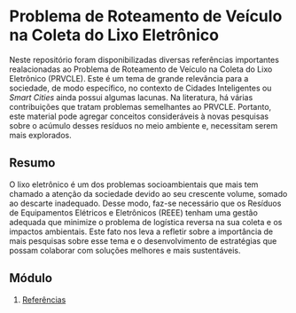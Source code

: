 # Problema de Roteamento de Veículo na Coleta do Lixo Eletrônico

Neste repositório foram disponibilizadas diversas referências importantes realacionadas ao Problema de Roteamento de Veículo na Coleta do Lixo Eletrônico (PRVCLE). Este é um tema de grande relevância para a sociedade, de modo específico, no contexto de Cidades Inteligentes ou _Smart Cities_ ainda possui algumas lacunas. Na literatura, há várias contribuições que tratam problemas semelhantes ao PRVCLE. Portanto, este material pode agregar conceitos consideráveis à novas pesquisas sobre o acúmulo desses resíduos no meio ambiente e, necessitam serem mais explorados.


## Resumo

O lixo eletrônico é um dos problemas socioambientais que mais tem chamado a atenção da sociedade devido ao seu crescente volume, somado ao descarte inadequado. Desse modo, faz-se necessário que os Resíduos de Equipamentos Elétricos e Eletrônicos (REEE) tenham uma gestão adequada que minimize o problema de logística reversa na sua coleta e os impactos ambientais. Este fato nos leva a refletir sobre a importância de mais pesquisas sobre esse tema e o desenvolvimento de estratégias que possam colaborar com soluções melhores e mais sustentáveis. 


## Módulo
1. [Referências](Refer%C3%AAncias_PRVCLE.pdf)
